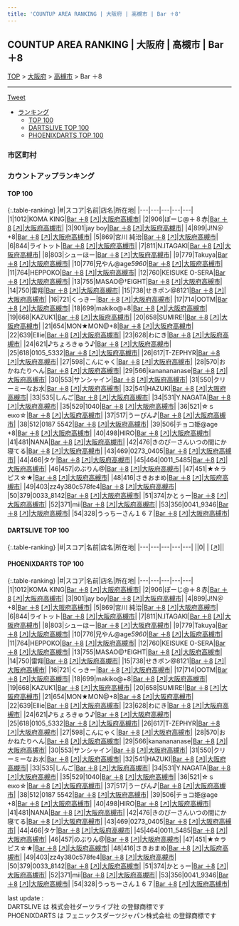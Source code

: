```yaml
---
title: 'COUNTUP AREA RANKING | 大阪府 | 高槻市 | Bar ＋8'
---
```

## COUNTUP AREA RANKING | 大阪府 | 高槻市 | Bar ＋8

[TOP](/darts/rank/) > [大阪府](/darts/rank/大阪府/) > [高槻市](/darts/rank/大阪府/高槻市/) > Bar ＋8

___

<a href="https://twitter.com/share?ref_src=twsrc%5Etfw" data-text="COUNTUP AREA RANKING | 大阪府高槻市Bar ＋8" class="twitter-share-button" data-hashtags="DARTSLIVE,PHOENIXDARTS,darts,ダーツ" data-show-count="false">Tweet</a>

* [ランキング](#カウントアップランキング)
    * [TOP 100](#top-100)
    * [DARTSLIVE TOP 100](#dartslive-top-100)
    * [PHOENIXDARTS TOP 100](#phoenixdarts-top-100)

### 市区町村

<ul>

</ul>

### カウントアップランキング

#### TOP 100



{:.table-ranking}
|#|スコア|名前|店名|所在地|
|---|---|---|---|---|
|1|1012|<span class="rank-name-pd">KOMA KING</span>|<a href="/darts/rank/shops/79162.html">Bar ＋8</a> <a href="https://vs.phoenixdarts.com/jp/shop/shopDetailInfo/s_79162?s_seq=79162">[↗]</a>|<a href="/darts/rank/大阪府/高槻市">大阪府高槻市</a>|
|2|906|<span class="rank-name-pd">ぽーじ@＋８赤</span>|<a href="/darts/rank/shops/79162.html">Bar ＋8</a> <a href="https://vs.phoenixdarts.com/jp/shop/shopDetailInfo/s_79162?s_seq=79162">[↗]</a>|<a href="/darts/rank/大阪府/高槻市">大阪府高槻市</a>|
|3|901|<span class="rank-name-pd">jay boy</span>|<a href="/darts/rank/shops/79162.html">Bar ＋8</a> <a href="https://vs.phoenixdarts.com/jp/shop/shopDetailInfo/s_79162?s_seq=79162">[↗]</a>|<a href="/darts/rank/大阪府/高槻市">大阪府高槻市</a>|
|4|899|<span class="rank-name-pd">J!N＠+8</span>|<a href="/darts/rank/shops/79162.html">Bar ＋8</a> <a href="https://vs.phoenixdarts.com/jp/shop/shopDetailInfo/s_79162?s_seq=79162">[↗]</a>|<a href="/darts/rank/大阪府/高槻市">大阪府高槻市</a>|
|5|869|<span class="rank-name-pd">宮川 純治</span>|<a href="/darts/rank/shops/79162.html">Bar ＋8</a> <a href="https://vs.phoenixdarts.com/jp/shop/shopDetailInfo/s_79162?s_seq=79162">[↗]</a>|<a href="/darts/rank/大阪府/高槻市">大阪府高槻市</a>|
|6|844|<span class="rank-name-pd">ライトット</span>|<a href="/darts/rank/shops/79162.html">Bar ＋8</a> <a href="https://vs.phoenixdarts.com/jp/shop/shopDetailInfo/s_79162?s_seq=79162">[↗]</a>|<a href="/darts/rank/大阪府/高槻市">大阪府高槻市</a>|
|7|811|<span class="rank-name-pd">N.ITAGAKI</span>|<a href="/darts/rank/shops/79162.html">Bar ＋8</a> <a href="https://vs.phoenixdarts.com/jp/shop/shopDetailInfo/s_79162?s_seq=79162">[↗]</a>|<a href="/darts/rank/大阪府/高槻市">大阪府高槻市</a>|
|8|803|<span class="rank-name-pd">シューほー</span>|<a href="/darts/rank/shops/79162.html">Bar ＋8</a> <a href="https://vs.phoenixdarts.com/jp/shop/shopDetailInfo/s_79162?s_seq=79162">[↗]</a>|<a href="/darts/rank/大阪府/高槻市">大阪府高槻市</a>|
|9|779|<span class="rank-name-pd">Takuya</span>|<a href="/darts/rank/shops/79162.html">Bar ＋8</a> <a href="https://vs.phoenixdarts.com/jp/shop/shopDetailInfo/s_79162?s_seq=79162">[↗]</a>|<a href="/darts/rank/大阪府/高槻市">大阪府高槻市</a>|
|10|776|<span class="rank-name-pd">兄やん@age*5960*</span>|<a href="/darts/rank/shops/79162.html">Bar ＋8</a> <a href="https://vs.phoenixdarts.com/jp/shop/shopDetailInfo/s_79162?s_seq=79162">[↗]</a>|<a href="/darts/rank/大阪府/高槻市">大阪府高槻市</a>|
|11|764|<span class="rank-name-pd">HEPPOKO</span>|<a href="/darts/rank/shops/79162.html">Bar ＋8</a> <a href="https://vs.phoenixdarts.com/jp/shop/shopDetailInfo/s_79162?s_seq=79162">[↗]</a>|<a href="/darts/rank/大阪府/高槻市">大阪府高槻市</a>|
|12|760|<span class="rank-name-pd">KEISUKE O-SERA</span>|<a href="/darts/rank/shops/79162.html">Bar ＋8</a> <a href="https://vs.phoenixdarts.com/jp/shop/shopDetailInfo/s_79162?s_seq=79162">[↗]</a>|<a href="/darts/rank/大阪府/高槻市">大阪府高槻市</a>|
|13|755|<span class="rank-name-pd">MASAO@†EIGHT</span>|<a href="/darts/rank/shops/79162.html">Bar ＋8</a> <a href="https://vs.phoenixdarts.com/jp/shop/shopDetailInfo/s_79162?s_seq=79162">[↗]</a>|<a href="/darts/rank/大阪府/高槻市">大阪府高槻市</a>|
|14|750|<span class="rank-name-pd">雷翔</span>|<a href="/darts/rank/shops/79162.html">Bar ＋8</a> <a href="https://vs.phoenixdarts.com/jp/shop/shopDetailInfo/s_79162?s_seq=79162">[↗]</a>|<a href="/darts/rank/大阪府/高槻市">大阪府高槻市</a>|
|15|738|<span class="rank-name-pd">せきポン@8121</span>|<a href="/darts/rank/shops/79162.html">Bar ＋8</a> <a href="https://vs.phoenixdarts.com/jp/shop/shopDetailInfo/s_79162?s_seq=79162">[↗]</a>|<a href="/darts/rank/大阪府/高槻市">大阪府高槻市</a>|
|16|721|<span class="rank-name-pd">くっきー</span>|<a href="/darts/rank/shops/79162.html">Bar ＋8</a> <a href="https://vs.phoenixdarts.com/jp/shop/shopDetailInfo/s_79162?s_seq=79162">[↗]</a>|<a href="/darts/rank/大阪府/高槻市">大阪府高槻市</a>|
|17|714|<span class="rank-name-pd">OOTM</span>|<a href="/darts/rank/shops/79162.html">Bar ＋8</a> <a href="https://vs.phoenixdarts.com/jp/shop/shopDetailInfo/s_79162?s_seq=79162">[↗]</a>|<a href="/darts/rank/大阪府/高槻市">大阪府高槻市</a>|
|18|699|<span class="rank-name-pd">makiko@+8</span>|<a href="/darts/rank/shops/79162.html">Bar ＋8</a> <a href="https://vs.phoenixdarts.com/jp/shop/shopDetailInfo/s_79162?s_seq=79162">[↗]</a>|<a href="/darts/rank/大阪府/高槻市">大阪府高槻市</a>|
|19|668|<span class="rank-name-pd">KAZUK1</span>|<a href="/darts/rank/shops/79162.html">Bar ＋8</a> <a href="https://vs.phoenixdarts.com/jp/shop/shopDetailInfo/s_79162?s_seq=79162">[↗]</a>|<a href="/darts/rank/大阪府/高槻市">大阪府高槻市</a>|
|20|658|<span class="rank-name-pd">SUMIRE!</span>|<a href="/darts/rank/shops/79162.html">Bar ＋8</a> <a href="https://vs.phoenixdarts.com/jp/shop/shopDetailInfo/s_79162?s_seq=79162">[↗]</a>|<a href="/darts/rank/大阪府/高槻市">大阪府高槻市</a>|
|21|654|<span class="rank-name-pd">MON★MON@+8</span>|<a href="/darts/rank/shops/79162.html">Bar ＋8</a> <a href="https://vs.phoenixdarts.com/jp/shop/shopDetailInfo/s_79162?s_seq=79162">[↗]</a>|<a href="/darts/rank/大阪府/高槻市">大阪府高槻市</a>|
|22|639|<span class="rank-name-pd">Ellie</span>|<a href="/darts/rank/shops/79162.html">Bar ＋8</a> <a href="https://vs.phoenixdarts.com/jp/shop/shopDetailInfo/s_79162?s_seq=79162">[↗]</a>|<a href="/darts/rank/大阪府/高槻市">大阪府高槻市</a>|
|23|628|<span class="rank-name-pd">わにき</span>|<a href="/darts/rank/shops/79162.html">Bar ＋8</a> <a href="https://vs.phoenixdarts.com/jp/shop/shopDetailInfo/s_79162?s_seq=79162">[↗]</a>|<a href="/darts/rank/大阪府/高槻市">大阪府高槻市</a>|
|24|621|<span class="rank-name-pd">♪ちょろきゅう♪</span>|<a href="/darts/rank/shops/79162.html">Bar ＋8</a> <a href="https://vs.phoenixdarts.com/jp/shop/shopDetailInfo/s_79162?s_seq=79162">[↗]</a>|<a href="/darts/rank/大阪府/高槻市">大阪府高槻市</a>|
|25|618|<span class="rank-name-pd">0105_5332</span>|<a href="/darts/rank/shops/79162.html">Bar ＋8</a> <a href="https://vs.phoenixdarts.com/jp/shop/shopDetailInfo/s_79162?s_seq=79162">[↗]</a>|<a href="/darts/rank/大阪府/高槻市">大阪府高槻市</a>|
|26|617|<span class="rank-name-pd">T-ZEPHYR</span>|<a href="/darts/rank/shops/79162.html">Bar ＋8</a> <a href="https://vs.phoenixdarts.com/jp/shop/shopDetailInfo/s_79162?s_seq=79162">[↗]</a>|<a href="/darts/rank/大阪府/高槻市">大阪府高槻市</a>|
|27|598|<span class="rank-name-pd">こんにゃく</span>|<a href="/darts/rank/shops/79162.html">Bar ＋8</a> <a href="https://vs.phoenixdarts.com/jp/shop/shopDetailInfo/s_79162?s_seq=79162">[↗]</a>|<a href="/darts/rank/大阪府/高槻市">大阪府高槻市</a>|
|28|570|<span class="rank-name-pd">おかねたりへん</span>|<a href="/darts/rank/shops/79162.html">Bar ＋8</a> <a href="https://vs.phoenixdarts.com/jp/shop/shopDetailInfo/s_79162?s_seq=79162">[↗]</a>|<a href="/darts/rank/大阪府/高槻市">大阪府高槻市</a>|
|29|566|<span class="rank-name-pd">kananananase</span>|<a href="/darts/rank/shops/79162.html">Bar ＋8</a> <a href="https://vs.phoenixdarts.com/jp/shop/shopDetailInfo/s_79162?s_seq=79162">[↗]</a>|<a href="/darts/rank/大阪府/高槻市">大阪府高槻市</a>|
|30|553|<span class="rank-name-pd">サンシャイン</span>|<a href="/darts/rank/shops/79162.html">Bar ＋8</a> <a href="https://vs.phoenixdarts.com/jp/shop/shopDetailInfo/s_79162?s_seq=79162">[↗]</a>|<a href="/darts/rank/大阪府/高槻市">大阪府高槻市</a>|
|31|550|<span class="rank-name-pd">クリーミーなお水</span>|<a href="/darts/rank/shops/79162.html">Bar ＋8</a> <a href="https://vs.phoenixdarts.com/jp/shop/shopDetailInfo/s_79162?s_seq=79162">[↗]</a>|<a href="/darts/rank/大阪府/高槻市">大阪府高槻市</a>|
|32|541|<span class="rank-name-pd">HAZUKI</span>|<a href="/darts/rank/shops/79162.html">Bar ＋8</a> <a href="https://vs.phoenixdarts.com/jp/shop/shopDetailInfo/s_79162?s_seq=79162">[↗]</a>|<a href="/darts/rank/大阪府/高槻市">大阪府高槻市</a>|
|33|535|<span class="rank-name-pd">しんご</span>|<a href="/darts/rank/shops/79162.html">Bar ＋8</a> <a href="https://vs.phoenixdarts.com/jp/shop/shopDetailInfo/s_79162?s_seq=79162">[↗]</a>|<a href="/darts/rank/大阪府/高槻市">大阪府高槻市</a>|
|34|531|<span class="rank-name-pd">Y.NAGATA</span>|<a href="/darts/rank/shops/79162.html">Bar ＋8</a> <a href="https://vs.phoenixdarts.com/jp/shop/shopDetailInfo/s_79162?s_seq=79162">[↗]</a>|<a href="/darts/rank/大阪府/高槻市">大阪府高槻市</a>|
|35|529|<span class="rank-name-pd">1040</span>|<a href="/darts/rank/shops/79162.html">Bar ＋8</a> <a href="https://vs.phoenixdarts.com/jp/shop/shopDetailInfo/s_79162?s_seq=79162">[↗]</a>|<a href="/darts/rank/大阪府/高槻市">大阪府高槻市</a>|
|36|521|<span class="rank-name-pd">☆ｓеικο☆</span>|<a href="/darts/rank/shops/79162.html">Bar ＋8</a> <a href="https://vs.phoenixdarts.com/jp/shop/shopDetailInfo/s_79162?s_seq=79162">[↗]</a>|<a href="/darts/rank/大阪府/高槻市">大阪府高槻市</a>|
|37|517|<span class="rank-name-pd">うーぴん♪</span>|<a href="/darts/rank/shops/79162.html">Bar ＋8</a> <a href="https://vs.phoenixdarts.com/jp/shop/shopDetailInfo/s_79162?s_seq=79162">[↗]</a>|<a href="/darts/rank/大阪府/高槻市">大阪府高槻市</a>|
|38|512|<span class="rank-name-pd">0187 5542</span>|<a href="/darts/rank/shops/79162.html">Bar ＋8</a> <a href="https://vs.phoenixdarts.com/jp/shop/shopDetailInfo/s_79162?s_seq=79162">[↗]</a>|<a href="/darts/rank/大阪府/高槻市">大阪府高槻市</a>|
|39|506|<span class="rank-name-pd">チョコ姫@age +8</span>|<a href="/darts/rank/shops/79162.html">Bar ＋8</a> <a href="https://vs.phoenixdarts.com/jp/shop/shopDetailInfo/s_79162?s_seq=79162">[↗]</a>|<a href="/darts/rank/大阪府/高槻市">大阪府高槻市</a>|
|40|498|<span class="rank-name-pd">HIRO</span>|<a href="/darts/rank/shops/79162.html">Bar ＋8</a> <a href="https://vs.phoenixdarts.com/jp/shop/shopDetailInfo/s_79162?s_seq=79162">[↗]</a>|<a href="/darts/rank/大阪府/高槻市">大阪府高槻市</a>|
|41|481|<span class="rank-name-pd">NANA</span>|<a href="/darts/rank/shops/79162.html">Bar ＋8</a> <a href="https://vs.phoenixdarts.com/jp/shop/shopDetailInfo/s_79162?s_seq=79162">[↗]</a>|<a href="/darts/rank/大阪府/高槻市">大阪府高槻市</a>|
|42|476|<span class="rank-name-pd">きのぴーさんいつの間にか寝てる</span>|<a href="/darts/rank/shops/79162.html">Bar ＋8</a> <a href="https://vs.phoenixdarts.com/jp/shop/shopDetailInfo/s_79162?s_seq=79162">[↗]</a>|<a href="/darts/rank/大阪府/高槻市">大阪府高槻市</a>|
|43|469|<span class="rank-name-pd">0273_0405</span>|<a href="/darts/rank/shops/79162.html">Bar ＋8</a> <a href="https://vs.phoenixdarts.com/jp/shop/shopDetailInfo/s_79162?s_seq=79162">[↗]</a>|<a href="/darts/rank/大阪府/高槻市">大阪府高槻市</a>|
|44|466|<span class="rank-name-pd">タケ</span>|<a href="/darts/rank/shops/79162.html">Bar ＋8</a> <a href="https://vs.phoenixdarts.com/jp/shop/shopDetailInfo/s_79162?s_seq=79162">[↗]</a>|<a href="/darts/rank/大阪府/高槻市">大阪府高槻市</a>|
|45|464|<span class="rank-name-pd">0011_5485</span>|<a href="/darts/rank/shops/79162.html">Bar ＋8</a> <a href="https://vs.phoenixdarts.com/jp/shop/shopDetailInfo/s_79162?s_seq=79162">[↗]</a>|<a href="/darts/rank/大阪府/高槻市">大阪府高槻市</a>|
|46|457|<span class="rank-name-pd">のぶりん@</span>|<a href="/darts/rank/shops/79162.html">Bar ＋8</a> <a href="https://vs.phoenixdarts.com/jp/shop/shopDetailInfo/s_79162?s_seq=79162">[↗]</a>|<a href="/darts/rank/大阪府/高槻市">大阪府高槻市</a>|
|47|451|<span class="rank-name-pd">★☆ラピス☆★</span>|<a href="/darts/rank/shops/79162.html">Bar ＋8</a> <a href="https://vs.phoenixdarts.com/jp/shop/shopDetailInfo/s_79162?s_seq=79162">[↗]</a>|<a href="/darts/rank/大阪府/高槻市">大阪府高槻市</a>|
|48|416|<span class="rank-name-pd">さきおまめ</span>|<a href="/darts/rank/shops/79162.html">Bar ＋8</a> <a href="https://vs.phoenixdarts.com/jp/shop/shopDetailInfo/s_79162?s_seq=79162">[↗]</a>|<a href="/darts/rank/大阪府/高槻市">大阪府高槻市</a>|
|49|403|<span class="rank-name-pd">zz4y380c578fe4</span>|<a href="/darts/rank/shops/79162.html">Bar ＋8</a> <a href="https://vs.phoenixdarts.com/jp/shop/shopDetailInfo/s_79162?s_seq=79162">[↗]</a>|<a href="/darts/rank/大阪府/高槻市">大阪府高槻市</a>|
|50|379|<span class="rank-name-pd">0033_8142</span>|<a href="/darts/rank/shops/79162.html">Bar ＋8</a> <a href="https://vs.phoenixdarts.com/jp/shop/shopDetailInfo/s_79162?s_seq=79162">[↗]</a>|<a href="/darts/rank/大阪府/高槻市">大阪府高槻市</a>|
|51|374|<span class="rank-name-pd">かとぅー</span>|<a href="/darts/rank/shops/79162.html">Bar ＋8</a> <a href="https://vs.phoenixdarts.com/jp/shop/shopDetailInfo/s_79162?s_seq=79162">[↗]</a>|<a href="/darts/rank/大阪府/高槻市">大阪府高槻市</a>|
|52|371|<span class="rank-name-pd">mii</span>|<a href="/darts/rank/shops/79162.html">Bar ＋8</a> <a href="https://vs.phoenixdarts.com/jp/shop/shopDetailInfo/s_79162?s_seq=79162">[↗]</a>|<a href="/darts/rank/大阪府/高槻市">大阪府高槻市</a>|
|53|356|<span class="rank-name-pd">0041_9346</span>|<a href="/darts/rank/shops/79162.html">Bar ＋8</a> <a href="https://vs.phoenixdarts.com/jp/shop/shopDetailInfo/s_79162?s_seq=79162">[↗]</a>|<a href="/darts/rank/大阪府/高槻市">大阪府高槻市</a>|
|54|328|<span class="rank-name-pd">うっちーさん１６７</span>|<a href="/darts/rank/shops/79162.html">Bar ＋8</a> <a href="https://vs.phoenixdarts.com/jp/shop/shopDetailInfo/s_79162?s_seq=79162">[↗]</a>|<a href="/darts/rank/大阪府/高槻市">大阪府高槻市</a>|


#### DARTSLIVE TOP 100



{:.table-ranking}
|#|スコア|名前|店名|所在地|
|---|---|---|---|---|
||0|<span class="rank-name-dl"> </span>|<a href="/darts/rank/shops/.html"></a> <a href="">[↗]</a>|<a href="/darts/rank//"></a>|


#### PHOENIXDARTS TOP 100



{:.table-ranking}
|#|スコア|名前|店名|所在地|
|---|---|---|---|---|
|1|1012|<span class="rank-name-pd">KOMA KING</span>|<a href="/darts/rank/shops/79162.html">Bar ＋8</a> <a href="https://vs.phoenixdarts.com/jp/shop/shopDetailInfo/s_79162?s_seq=79162">[↗]</a>|<a href="/darts/rank/大阪府/高槻市">大阪府高槻市</a>|
|2|906|<span class="rank-name-pd">ぽーじ@＋８赤</span>|<a href="/darts/rank/shops/79162.html">Bar ＋8</a> <a href="https://vs.phoenixdarts.com/jp/shop/shopDetailInfo/s_79162?s_seq=79162">[↗]</a>|<a href="/darts/rank/大阪府/高槻市">大阪府高槻市</a>|
|3|901|<span class="rank-name-pd">jay boy</span>|<a href="/darts/rank/shops/79162.html">Bar ＋8</a> <a href="https://vs.phoenixdarts.com/jp/shop/shopDetailInfo/s_79162?s_seq=79162">[↗]</a>|<a href="/darts/rank/大阪府/高槻市">大阪府高槻市</a>|
|4|899|<span class="rank-name-pd">J!N＠+8</span>|<a href="/darts/rank/shops/79162.html">Bar ＋8</a> <a href="https://vs.phoenixdarts.com/jp/shop/shopDetailInfo/s_79162?s_seq=79162">[↗]</a>|<a href="/darts/rank/大阪府/高槻市">大阪府高槻市</a>|
|5|869|<span class="rank-name-pd">宮川 純治</span>|<a href="/darts/rank/shops/79162.html">Bar ＋8</a> <a href="https://vs.phoenixdarts.com/jp/shop/shopDetailInfo/s_79162?s_seq=79162">[↗]</a>|<a href="/darts/rank/大阪府/高槻市">大阪府高槻市</a>|
|6|844|<span class="rank-name-pd">ライトット</span>|<a href="/darts/rank/shops/79162.html">Bar ＋8</a> <a href="https://vs.phoenixdarts.com/jp/shop/shopDetailInfo/s_79162?s_seq=79162">[↗]</a>|<a href="/darts/rank/大阪府/高槻市">大阪府高槻市</a>|
|7|811|<span class="rank-name-pd">N.ITAGAKI</span>|<a href="/darts/rank/shops/79162.html">Bar ＋8</a> <a href="https://vs.phoenixdarts.com/jp/shop/shopDetailInfo/s_79162?s_seq=79162">[↗]</a>|<a href="/darts/rank/大阪府/高槻市">大阪府高槻市</a>|
|8|803|<span class="rank-name-pd">シューほー</span>|<a href="/darts/rank/shops/79162.html">Bar ＋8</a> <a href="https://vs.phoenixdarts.com/jp/shop/shopDetailInfo/s_79162?s_seq=79162">[↗]</a>|<a href="/darts/rank/大阪府/高槻市">大阪府高槻市</a>|
|9|779|<span class="rank-name-pd">Takuya</span>|<a href="/darts/rank/shops/79162.html">Bar ＋8</a> <a href="https://vs.phoenixdarts.com/jp/shop/shopDetailInfo/s_79162?s_seq=79162">[↗]</a>|<a href="/darts/rank/大阪府/高槻市">大阪府高槻市</a>|
|10|776|<span class="rank-name-pd">兄やん@age*5960*</span>|<a href="/darts/rank/shops/79162.html">Bar ＋8</a> <a href="https://vs.phoenixdarts.com/jp/shop/shopDetailInfo/s_79162?s_seq=79162">[↗]</a>|<a href="/darts/rank/大阪府/高槻市">大阪府高槻市</a>|
|11|764|<span class="rank-name-pd">HEPPOKO</span>|<a href="/darts/rank/shops/79162.html">Bar ＋8</a> <a href="https://vs.phoenixdarts.com/jp/shop/shopDetailInfo/s_79162?s_seq=79162">[↗]</a>|<a href="/darts/rank/大阪府/高槻市">大阪府高槻市</a>|
|12|760|<span class="rank-name-pd">KEISUKE O-SERA</span>|<a href="/darts/rank/shops/79162.html">Bar ＋8</a> <a href="https://vs.phoenixdarts.com/jp/shop/shopDetailInfo/s_79162?s_seq=79162">[↗]</a>|<a href="/darts/rank/大阪府/高槻市">大阪府高槻市</a>|
|13|755|<span class="rank-name-pd">MASAO@†EIGHT</span>|<a href="/darts/rank/shops/79162.html">Bar ＋8</a> <a href="https://vs.phoenixdarts.com/jp/shop/shopDetailInfo/s_79162?s_seq=79162">[↗]</a>|<a href="/darts/rank/大阪府/高槻市">大阪府高槻市</a>|
|14|750|<span class="rank-name-pd">雷翔</span>|<a href="/darts/rank/shops/79162.html">Bar ＋8</a> <a href="https://vs.phoenixdarts.com/jp/shop/shopDetailInfo/s_79162?s_seq=79162">[↗]</a>|<a href="/darts/rank/大阪府/高槻市">大阪府高槻市</a>|
|15|738|<span class="rank-name-pd">せきポン@8121</span>|<a href="/darts/rank/shops/79162.html">Bar ＋8</a> <a href="https://vs.phoenixdarts.com/jp/shop/shopDetailInfo/s_79162?s_seq=79162">[↗]</a>|<a href="/darts/rank/大阪府/高槻市">大阪府高槻市</a>|
|16|721|<span class="rank-name-pd">くっきー</span>|<a href="/darts/rank/shops/79162.html">Bar ＋8</a> <a href="https://vs.phoenixdarts.com/jp/shop/shopDetailInfo/s_79162?s_seq=79162">[↗]</a>|<a href="/darts/rank/大阪府/高槻市">大阪府高槻市</a>|
|17|714|<span class="rank-name-pd">OOTM</span>|<a href="/darts/rank/shops/79162.html">Bar ＋8</a> <a href="https://vs.phoenixdarts.com/jp/shop/shopDetailInfo/s_79162?s_seq=79162">[↗]</a>|<a href="/darts/rank/大阪府/高槻市">大阪府高槻市</a>|
|18|699|<span class="rank-name-pd">makiko@+8</span>|<a href="/darts/rank/shops/79162.html">Bar ＋8</a> <a href="https://vs.phoenixdarts.com/jp/shop/shopDetailInfo/s_79162?s_seq=79162">[↗]</a>|<a href="/darts/rank/大阪府/高槻市">大阪府高槻市</a>|
|19|668|<span class="rank-name-pd">KAZUK1</span>|<a href="/darts/rank/shops/79162.html">Bar ＋8</a> <a href="https://vs.phoenixdarts.com/jp/shop/shopDetailInfo/s_79162?s_seq=79162">[↗]</a>|<a href="/darts/rank/大阪府/高槻市">大阪府高槻市</a>|
|20|658|<span class="rank-name-pd">SUMIRE!</span>|<a href="/darts/rank/shops/79162.html">Bar ＋8</a> <a href="https://vs.phoenixdarts.com/jp/shop/shopDetailInfo/s_79162?s_seq=79162">[↗]</a>|<a href="/darts/rank/大阪府/高槻市">大阪府高槻市</a>|
|21|654|<span class="rank-name-pd">MON★MON@+8</span>|<a href="/darts/rank/shops/79162.html">Bar ＋8</a> <a href="https://vs.phoenixdarts.com/jp/shop/shopDetailInfo/s_79162?s_seq=79162">[↗]</a>|<a href="/darts/rank/大阪府/高槻市">大阪府高槻市</a>|
|22|639|<span class="rank-name-pd">Ellie</span>|<a href="/darts/rank/shops/79162.html">Bar ＋8</a> <a href="https://vs.phoenixdarts.com/jp/shop/shopDetailInfo/s_79162?s_seq=79162">[↗]</a>|<a href="/darts/rank/大阪府/高槻市">大阪府高槻市</a>|
|23|628|<span class="rank-name-pd">わにき</span>|<a href="/darts/rank/shops/79162.html">Bar ＋8</a> <a href="https://vs.phoenixdarts.com/jp/shop/shopDetailInfo/s_79162?s_seq=79162">[↗]</a>|<a href="/darts/rank/大阪府/高槻市">大阪府高槻市</a>|
|24|621|<span class="rank-name-pd">♪ちょろきゅう♪</span>|<a href="/darts/rank/shops/79162.html">Bar ＋8</a> <a href="https://vs.phoenixdarts.com/jp/shop/shopDetailInfo/s_79162?s_seq=79162">[↗]</a>|<a href="/darts/rank/大阪府/高槻市">大阪府高槻市</a>|
|25|618|<span class="rank-name-pd">0105_5332</span>|<a href="/darts/rank/shops/79162.html">Bar ＋8</a> <a href="https://vs.phoenixdarts.com/jp/shop/shopDetailInfo/s_79162?s_seq=79162">[↗]</a>|<a href="/darts/rank/大阪府/高槻市">大阪府高槻市</a>|
|26|617|<span class="rank-name-pd">T-ZEPHYR</span>|<a href="/darts/rank/shops/79162.html">Bar ＋8</a> <a href="https://vs.phoenixdarts.com/jp/shop/shopDetailInfo/s_79162?s_seq=79162">[↗]</a>|<a href="/darts/rank/大阪府/高槻市">大阪府高槻市</a>|
|27|598|<span class="rank-name-pd">こんにゃく</span>|<a href="/darts/rank/shops/79162.html">Bar ＋8</a> <a href="https://vs.phoenixdarts.com/jp/shop/shopDetailInfo/s_79162?s_seq=79162">[↗]</a>|<a href="/darts/rank/大阪府/高槻市">大阪府高槻市</a>|
|28|570|<span class="rank-name-pd">おかねたりへん</span>|<a href="/darts/rank/shops/79162.html">Bar ＋8</a> <a href="https://vs.phoenixdarts.com/jp/shop/shopDetailInfo/s_79162?s_seq=79162">[↗]</a>|<a href="/darts/rank/大阪府/高槻市">大阪府高槻市</a>|
|29|566|<span class="rank-name-pd">kananananase</span>|<a href="/darts/rank/shops/79162.html">Bar ＋8</a> <a href="https://vs.phoenixdarts.com/jp/shop/shopDetailInfo/s_79162?s_seq=79162">[↗]</a>|<a href="/darts/rank/大阪府/高槻市">大阪府高槻市</a>|
|30|553|<span class="rank-name-pd">サンシャイン</span>|<a href="/darts/rank/shops/79162.html">Bar ＋8</a> <a href="https://vs.phoenixdarts.com/jp/shop/shopDetailInfo/s_79162?s_seq=79162">[↗]</a>|<a href="/darts/rank/大阪府/高槻市">大阪府高槻市</a>|
|31|550|<span class="rank-name-pd">クリーミーなお水</span>|<a href="/darts/rank/shops/79162.html">Bar ＋8</a> <a href="https://vs.phoenixdarts.com/jp/shop/shopDetailInfo/s_79162?s_seq=79162">[↗]</a>|<a href="/darts/rank/大阪府/高槻市">大阪府高槻市</a>|
|32|541|<span class="rank-name-pd">HAZUKI</span>|<a href="/darts/rank/shops/79162.html">Bar ＋8</a> <a href="https://vs.phoenixdarts.com/jp/shop/shopDetailInfo/s_79162?s_seq=79162">[↗]</a>|<a href="/darts/rank/大阪府/高槻市">大阪府高槻市</a>|
|33|535|<span class="rank-name-pd">しんご</span>|<a href="/darts/rank/shops/79162.html">Bar ＋8</a> <a href="https://vs.phoenixdarts.com/jp/shop/shopDetailInfo/s_79162?s_seq=79162">[↗]</a>|<a href="/darts/rank/大阪府/高槻市">大阪府高槻市</a>|
|34|531|<span class="rank-name-pd">Y.NAGATA</span>|<a href="/darts/rank/shops/79162.html">Bar ＋8</a> <a href="https://vs.phoenixdarts.com/jp/shop/shopDetailInfo/s_79162?s_seq=79162">[↗]</a>|<a href="/darts/rank/大阪府/高槻市">大阪府高槻市</a>|
|35|529|<span class="rank-name-pd">1040</span>|<a href="/darts/rank/shops/79162.html">Bar ＋8</a> <a href="https://vs.phoenixdarts.com/jp/shop/shopDetailInfo/s_79162?s_seq=79162">[↗]</a>|<a href="/darts/rank/大阪府/高槻市">大阪府高槻市</a>|
|36|521|<span class="rank-name-pd">☆ｓеικο☆</span>|<a href="/darts/rank/shops/79162.html">Bar ＋8</a> <a href="https://vs.phoenixdarts.com/jp/shop/shopDetailInfo/s_79162?s_seq=79162">[↗]</a>|<a href="/darts/rank/大阪府/高槻市">大阪府高槻市</a>|
|37|517|<span class="rank-name-pd">うーぴん♪</span>|<a href="/darts/rank/shops/79162.html">Bar ＋8</a> <a href="https://vs.phoenixdarts.com/jp/shop/shopDetailInfo/s_79162?s_seq=79162">[↗]</a>|<a href="/darts/rank/大阪府/高槻市">大阪府高槻市</a>|
|38|512|<span class="rank-name-pd">0187 5542</span>|<a href="/darts/rank/shops/79162.html">Bar ＋8</a> <a href="https://vs.phoenixdarts.com/jp/shop/shopDetailInfo/s_79162?s_seq=79162">[↗]</a>|<a href="/darts/rank/大阪府/高槻市">大阪府高槻市</a>|
|39|506|<span class="rank-name-pd">チョコ姫@age +8</span>|<a href="/darts/rank/shops/79162.html">Bar ＋8</a> <a href="https://vs.phoenixdarts.com/jp/shop/shopDetailInfo/s_79162?s_seq=79162">[↗]</a>|<a href="/darts/rank/大阪府/高槻市">大阪府高槻市</a>|
|40|498|<span class="rank-name-pd">HIRO</span>|<a href="/darts/rank/shops/79162.html">Bar ＋8</a> <a href="https://vs.phoenixdarts.com/jp/shop/shopDetailInfo/s_79162?s_seq=79162">[↗]</a>|<a href="/darts/rank/大阪府/高槻市">大阪府高槻市</a>|
|41|481|<span class="rank-name-pd">NANA</span>|<a href="/darts/rank/shops/79162.html">Bar ＋8</a> <a href="https://vs.phoenixdarts.com/jp/shop/shopDetailInfo/s_79162?s_seq=79162">[↗]</a>|<a href="/darts/rank/大阪府/高槻市">大阪府高槻市</a>|
|42|476|<span class="rank-name-pd">きのぴーさんいつの間にか寝てる</span>|<a href="/darts/rank/shops/79162.html">Bar ＋8</a> <a href="https://vs.phoenixdarts.com/jp/shop/shopDetailInfo/s_79162?s_seq=79162">[↗]</a>|<a href="/darts/rank/大阪府/高槻市">大阪府高槻市</a>|
|43|469|<span class="rank-name-pd">0273_0405</span>|<a href="/darts/rank/shops/79162.html">Bar ＋8</a> <a href="https://vs.phoenixdarts.com/jp/shop/shopDetailInfo/s_79162?s_seq=79162">[↗]</a>|<a href="/darts/rank/大阪府/高槻市">大阪府高槻市</a>|
|44|466|<span class="rank-name-pd">タケ</span>|<a href="/darts/rank/shops/79162.html">Bar ＋8</a> <a href="https://vs.phoenixdarts.com/jp/shop/shopDetailInfo/s_79162?s_seq=79162">[↗]</a>|<a href="/darts/rank/大阪府/高槻市">大阪府高槻市</a>|
|45|464|<span class="rank-name-pd">0011_5485</span>|<a href="/darts/rank/shops/79162.html">Bar ＋8</a> <a href="https://vs.phoenixdarts.com/jp/shop/shopDetailInfo/s_79162?s_seq=79162">[↗]</a>|<a href="/darts/rank/大阪府/高槻市">大阪府高槻市</a>|
|46|457|<span class="rank-name-pd">のぶりん@</span>|<a href="/darts/rank/shops/79162.html">Bar ＋8</a> <a href="https://vs.phoenixdarts.com/jp/shop/shopDetailInfo/s_79162?s_seq=79162">[↗]</a>|<a href="/darts/rank/大阪府/高槻市">大阪府高槻市</a>|
|47|451|<span class="rank-name-pd">★☆ラピス☆★</span>|<a href="/darts/rank/shops/79162.html">Bar ＋8</a> <a href="https://vs.phoenixdarts.com/jp/shop/shopDetailInfo/s_79162?s_seq=79162">[↗]</a>|<a href="/darts/rank/大阪府/高槻市">大阪府高槻市</a>|
|48|416|<span class="rank-name-pd">さきおまめ</span>|<a href="/darts/rank/shops/79162.html">Bar ＋8</a> <a href="https://vs.phoenixdarts.com/jp/shop/shopDetailInfo/s_79162?s_seq=79162">[↗]</a>|<a href="/darts/rank/大阪府/高槻市">大阪府高槻市</a>|
|49|403|<span class="rank-name-pd">zz4y380c578fe4</span>|<a href="/darts/rank/shops/79162.html">Bar ＋8</a> <a href="https://vs.phoenixdarts.com/jp/shop/shopDetailInfo/s_79162?s_seq=79162">[↗]</a>|<a href="/darts/rank/大阪府/高槻市">大阪府高槻市</a>|
|50|379|<span class="rank-name-pd">0033_8142</span>|<a href="/darts/rank/shops/79162.html">Bar ＋8</a> <a href="https://vs.phoenixdarts.com/jp/shop/shopDetailInfo/s_79162?s_seq=79162">[↗]</a>|<a href="/darts/rank/大阪府/高槻市">大阪府高槻市</a>|
|51|374|<span class="rank-name-pd">かとぅー</span>|<a href="/darts/rank/shops/79162.html">Bar ＋8</a> <a href="https://vs.phoenixdarts.com/jp/shop/shopDetailInfo/s_79162?s_seq=79162">[↗]</a>|<a href="/darts/rank/大阪府/高槻市">大阪府高槻市</a>|
|52|371|<span class="rank-name-pd">mii</span>|<a href="/darts/rank/shops/79162.html">Bar ＋8</a> <a href="https://vs.phoenixdarts.com/jp/shop/shopDetailInfo/s_79162?s_seq=79162">[↗]</a>|<a href="/darts/rank/大阪府/高槻市">大阪府高槻市</a>|
|53|356|<span class="rank-name-pd">0041_9346</span>|<a href="/darts/rank/shops/79162.html">Bar ＋8</a> <a href="https://vs.phoenixdarts.com/jp/shop/shopDetailInfo/s_79162?s_seq=79162">[↗]</a>|<a href="/darts/rank/大阪府/高槻市">大阪府高槻市</a>|
|54|328|<span class="rank-name-pd">うっちーさん１６７</span>|<a href="/darts/rank/shops/79162.html">Bar ＋8</a> <a href="https://vs.phoenixdarts.com/jp/shop/shopDetailInfo/s_79162?s_seq=79162">[↗]</a>|<a href="/darts/rank/大阪府/高槻市">大阪府高槻市</a>|


<div class="footer border-top border-gray-light mt-5 pt-3 text-right text-gray">
    last update : <span style="font-weight: italic" id="foot_last_modified"></span><br />
    DARTSLIVE は 株式会社ダーツライブ社 の登録商標です<br />
    PHOENIXDARTS は フェニックスダーツジャパン株式会社 の登録商標です<br />
</div>

<script src="https://cdnjs.cloudflare.com/ajax/libs/jquery.tablesorter/2.31.3/js/jquery.tablesorter.min.js" integrity="sha512-qzgd5cYSZcosqpzpn7zF2ZId8f/8CHmFKZ8j7mU4OUXTNRd5g+ZHBPsgKEwoqxCtdQvExE5LprwwPAgoicguNg==" crossorigin="anonymous" referrerpolicy="no-referrer"></script>
<link rel="stylesheet" href="https://cdnjs.cloudflare.com/ajax/libs/jquery.tablesorter/2.31.3/css/theme.default.min.css" integrity="sha512-wghhOJkjQX0Lh3NSWvNKeZ0ZpNn+SPVXX1Qyc9OCaogADktxrBiBdKGDoqVUOyhStvMBmJQ8ZdMHiR3wuEq8+w==" crossorigin="anonymous" referrerpolicy="no-referrer" />
<script>
$(function() {
    $(".table-ranking").tablesorter({sortList:[[0, 0]]});
    $("#foot_last_modified").text(formatDate(new Date(document.lastModified), 'yyyy-MM-dd HH:mm:ss'));
});
</script>

<script async src="https://platform.twitter.com/widgets.js" charset="utf-8"></script>